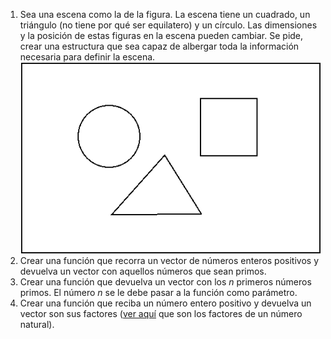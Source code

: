 
1. Sea una escena como la de la figura. La escena tiene un cuadrado, un triángulo (no tiene por qué ser equilatero) y un círculo. Las dimensiones y la posición de estas figuras en la escena pueden cambiar. Se pide, crear una estructura que sea capaz de albergar toda la información necesaria para definir la escena.
![Escena](images/escena.png "Escena")
2. Crear una función que recorra un vector de números enteros positivos y devuelva un vector con aquellos números que sean primos.
3. Crear una función que devuelva un vector con los _n_ primeros números primos. El número _n_ se le debe pasar a la función como parámetro.
4. Crear una función que reciba un número entero positivo y devuelva un vector son sus factores ([ver aquí](https://matematica.fandom.com/wiki/Descomposicion_de_numeros_naturales_en_factores) que son los factores de un número natural).
